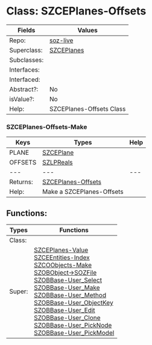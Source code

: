 
# Class:	SZCEPlanes-Offsets

| Fields | Values |
| --------- | --------- |
| Repo: | [soz-live](/repos/soz-live.html) |
| Superclass: | [SZCEPlanes](SZCEPlanes.html) |
| Subclasses: |  |
| Interfaces: |  |
| Interfaced: |  |
| Abstract?: | No |
| isValue?: | No |
| Help: | SZCEPlanes-Offsets Class |

### SZCEPlanes-Offsets-Make

| Keys | Types | Help |
| --------- | --------- | --------- |
| PLANE | [SZCEPlane](SZCEPlane.html) |  |
| OFFSETS | [SZLPReals](SZLPReals.html) |  |
| --- | --- | --- |
| Returns: | [SZCEPlanes-Offsets](SZCEPlanes-Offsets.html) |
| Help: | Make a SZCEPlanes-Offsets |


## Functions:

| Types | Functions |
| --------- | --------- |
| Class: |  |
| Super: | [SZCEPlanes-Value](SZCEPlanes.html) <br> [SZCEEntities-Index](SZCEEntities.html) <br> [SZCOObjects-Make](SZCOObjects.html) <br> [SZOBObject->SOZFile](SZOBObject.html) <br> [SZOBBase-User_Select](SZOBBase.html) <br> [SZOBBase-User_Make](SZOBBase.html) <br> [SZOBBase-User_Method](SZOBBase.html) <br> [SZOBBase-User_ObjectKey](SZOBBase.html) <br> [SZOBBase-User_Edit](SZOBBase.html) <br> [SZOBBase-User_Clone](SZOBBase.html) <br> [SZOBBase-User_PickNode](SZOBBase.html) <br> [SZOBBase-User_PickModel](SZOBBase.html) |


